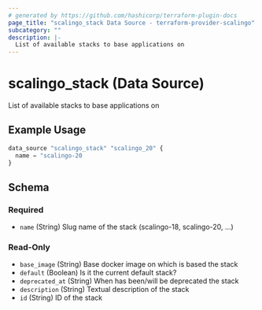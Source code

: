 ```yaml
---
# generated by https://github.com/hashicorp/terraform-plugin-docs
page_title: "scalingo_stack Data Source - terraform-provider-scalingo"
subcategory: ""
description: |-
  List of available stacks to base applications on
---
```


# scalingo_stack (Data Source)

List of available stacks to base applications on

## Example Usage

```terraform
data_source "scalingo_stack" "scalingo_20" {
  name = "scalingo-20
}
```

<!-- schema generated by tfplugindocs -->
## Schema

### Required

- `name` (String) Slug name of the stack (scalingo-18, scalingo-20, …)

### Read-Only

- `base_image` (String) Base docker image on which is based the stack
- `default` (Boolean) Is it the current default stack?
- `deprecated_at` (String) When has been/will be deprecated the stack
- `description` (String) Textual description of the stack
- `id` (String) ID of the stack


